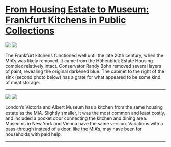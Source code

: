 # [From Housing Estate to Museum: Frankfurt Kitchens in Public Collections](http://artsmia.github.io/griot/#/stories/2148)

![](http://cdn.dx.artsmia.org/thumbs/tn_141212_mia329_5043314.jpg)
![](http://cdn.dx.artsmia.org/thumbs/tn_141212_mia329_5043313.jpg)

The Frankfurt kitchens functioned well until the late 20th century, when the MIA’s was likely removed. It came from the Höhenblick Estate Housing complex relatively intact. Conservator Randy Bohn removed several layers of paint, revealing the original darkened blue. The cabinet to the right of the sink (second photo below) has a grate for what appeared to be some kind of meat storage.

---

![](http://cdn.dx.artsmia.org/thumbs/tn_2014_TDX_MIAArtStories_321.jpg)
![](http://cdn.dx.artsmia.org/thumbs/tn_2014_TDX_MIAArtStories_315.jpg)

London’s Victoria and Albert Museum has a kitchen from the same housing estate as the MIA. Slightly smaller, it was the most common and least costly, and included a pocket door connecting the kitchen and dining area. Museums in New York and Vienna have the same version. Variations with a pass-through instead of a door, like the MIA’s, may have been for households with paid help.

---
